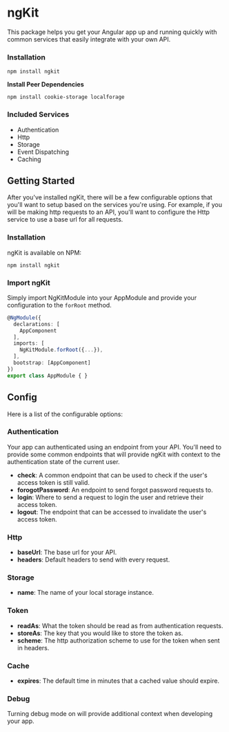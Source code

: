# ngKit

This package helps you get your Angular app up and running quickly with common services that easily integrate with your own API.

### Installation

```
npm install ngkit
```

**Install Peer Dependencies**
```
npm install cookie-storage localforage
```

### Included Services
- Authentication
- Http
- Storage
- Event Dispatching
- Caching

## Getting Started
After you've installed ngKit, there will be a few configurable options that you'll want to setup based on the services you're using. For example, if you will be making http requests to an API, you'll want to configure the Http service to use a base url for all requests.

### Installation
ngKit is available on NPM:

`npm install ngkit`

### Import ngKit
Simply import NgKitModule into your AppModule and provide your configuration to the `forRoot` method.

``` ts
@NgModule({
  declarations: [
    AppComponent
  ],
  imports: [
    NgKitModule.forRoot({...}),
  ],
  bootstrap: [AppComponent]
})
export class AppModule { }
```

## Config
Here is a list of the configurable options:

### Authentication

Your app can authenticated using an endpoint from your API. You'll need to provide some common endpoints that will provide ngKit with context to the authentication state of the current user.

- **check**: A common endpoint that can be used to check if the user's access token is still valid.
- **forogotPassword**: An endpoint to send forgot password requests to.
- **login**: Where to send a request to login the user and retrieve their access token.
- **logout**: The endpoint that can be accessed to invalidate the user's access token.

### Http
 - **baseUrl**: The base url for your API.
 - **headers**: Default headers to send with every request.

### Storage
- **name**: The name of your local storage instance.

### Token
- **readAs**: What the token should be read as from authentication requests.
- **storeAs**: The key that you would like to store the token as.
- **scheme**: The http authorization scheme to use for the token when sent in headers.

### Cache
- **expires**: The default time in minutes that a cached value should expire.

### Debug
Turning debug mode on will provide additional context when developing your app.
